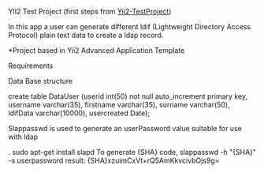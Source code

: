 YII2 Test Project 
(first steps from [Yii2-TestProject](https://github.com/rnieva/Yii2-TestProject))


In this app a user can generate different ldif (Lightweight Directory Access Protocol)  plain text data to create a ldap record.

*Project based in Yii2 Advanced Application Template

Requirements

Data Base structure

create table DataUser (userid int(50) not null auto_increment primary key, username varchar(35), firstname varchar(35), surname varchar(50), ldifData varchar(10000), usercreated Date);

Slappasswd is used to generate an userPassword value suitable for use with ldap

. sudo apt-get install slapd
To generate {SHA} code,
slappasswd -h "{SHA}" -s userpassword
result: {SHA}xzuimCxVt+rQ5AmKkvcivbOjs9g=
